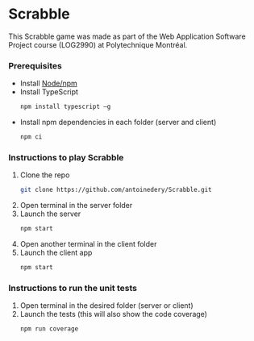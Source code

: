 <td><h1>Scrabble</h1></td>

This Scrabble game was made as part of the Web Application Software Project course (LOG2990) at Polytechnique Montréal.

### Prerequisites
* Install [Node/npm](https://nodejs.org/en/download/)
* Install TypeScript
   ```sh
   npm install typescript –g
   ```
* Install npm dependencies in each folder (server and client)
   ```sh
   npm ci
   ```
   
### Instructions to play Scrabble    
1. Clone the repo
   ```sh
   git clone https://github.com/antoinedery/Scrabble.git
   ```
2. Open terminal in the server folder
3. Launch the server
   ```sh
   npm start
   ```
4. Open another terminal in the client folder
5. Launch the client app
   ```sh
   npm start
   ```
   
### Instructions to run the unit tests  
1. Open terminal in the desired folder (server or client)
2. Launch the tests (this will also show the code coverage)
   ```sh
   npm run coverage
   ``` 
